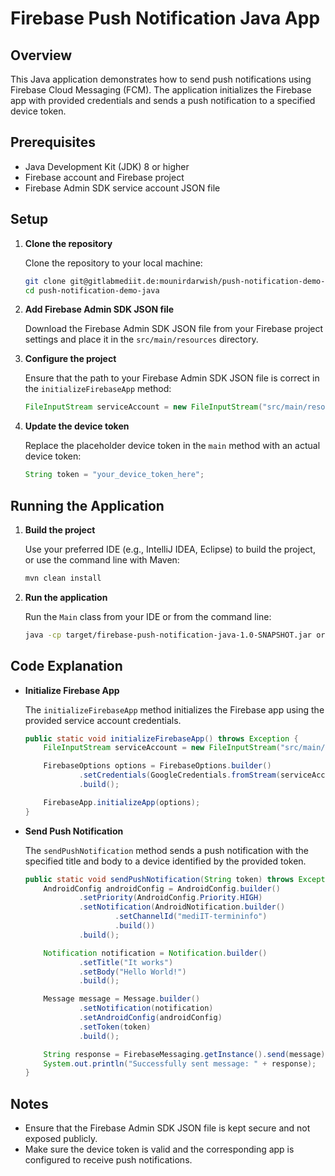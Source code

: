 # Firebase Push Notification Java App

## Overview

This Java application demonstrates how to send push notifications using Firebase Cloud Messaging (FCM). The application initializes the Firebase app with provided credentials and sends a push notification to a specified device token.

## Prerequisites

- Java Development Kit (JDK) 8 or higher
- Firebase account and Firebase project
- Firebase Admin SDK service account JSON file

## Setup

1. **Clone the repository**

   Clone the repository to your local machine:

   ```sh
   git clone git@gitlabmediit.de:mounirdarwish/push-notification-demo-java.git
   cd push-notification-demo-java
   ```

2. **Add Firebase Admin SDK JSON file**

   Download the Firebase Admin SDK JSON file from your Firebase project settings and place it in the `src/main/resources` directory.

3. **Configure the project**

   Ensure that the path to your Firebase Admin SDK JSON file is correct in the `initializeFirebaseApp` method:

   ```java
   FileInputStream serviceAccount = new FileInputStream("src/main/resources/mediit-termininfo-firebase-adminsdk-u09dy-79ce2733d1.json");
   ```

4. **Update the device token**

   Replace the placeholder device token in the `main` method with an actual device token:

   ```java
   String token = "your_device_token_here";
   ```

## Running the Application

1. **Build the project**

   Use your preferred IDE (e.g., IntelliJ IDEA, Eclipse) to build the project, or use the command line with Maven:

   ```sh
   mvn clean install
   ```

2. **Run the application**

   Run the `Main` class from your IDE or from the command line:

   ```sh
   java -cp target/firebase-push-notification-java-1.0-SNAPSHOT.jar org.example.Main
   ```

## Code Explanation

- **Initialize Firebase App**

  The `initializeFirebaseApp` method initializes the Firebase app using the provided service account credentials.

  ```java
  public static void initializeFirebaseApp() throws Exception {
      FileInputStream serviceAccount = new FileInputStream("src/main/resources/mediit-termininfo-firebase-adminsdk-u09dy-79ce2733d1.json");

      FirebaseOptions options = FirebaseOptions.builder()
              .setCredentials(GoogleCredentials.fromStream(serviceAccount))
              .build();

      FirebaseApp.initializeApp(options);
  }
  ```

- **Send Push Notification**

  The `sendPushNotification` method sends a push notification with the specified title and body to a device identified by the provided token.

  ```java
  public static void sendPushNotification(String token) throws Exception {
      AndroidConfig androidConfig = AndroidConfig.builder()
              .setPriority(AndroidConfig.Priority.HIGH)
              .setNotification(AndroidNotification.builder()
                      .setChannelId("mediIT-termininfo")
                      .build())
              .build();

      Notification notification = Notification.builder()
              .setTitle("It works")
              .setBody("Hello World!")
              .build();

      Message message = Message.builder()
              .setNotification(notification)
              .setAndroidConfig(androidConfig)
              .setToken(token)
              .build();

      String response = FirebaseMessaging.getInstance().send(message);
      System.out.println("Successfully sent message: " + response);
  }
  ```

## Notes

- Ensure that the Firebase Admin SDK JSON file is kept secure and not exposed publicly.
- Make sure the device token is valid and the corresponding app is configured to receive push notifications.
